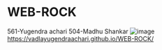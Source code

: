 # WEB-ROCK
561-Yugendra achari
504-Madhu Shankar
![image](https://github.com/Vadlayugendraachari/WEB-ROCK/assets/136832751/80dd4a30-c0ae-49a7-8460-286a5ff153f3)
https://vadlayugendraachari.github.io/WEB-ROCK/
